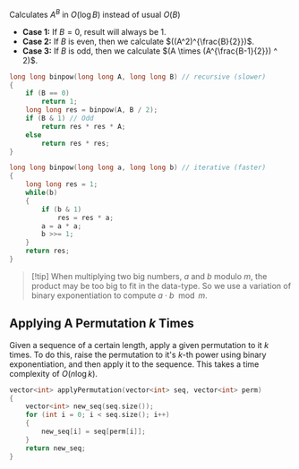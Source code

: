 Calculates $A^B$ in $O(\log B)$ instead of usual $O(B)$
- **Case 1:** If $B = 0$, result will always be $1$.
- **Case 2:** If $B$ is even, then we calculate $((A^2)^{\frac{B}{2}})$.
- **Case 3:** If $B$ is odd, then we calculate $(A \times (A^{\frac{B-1}{2}}) ^ 2)$.

```cpp
long long binpow(long long A, long long B) // recursive (slower)
{
    if (B == 0)
        return 1;
    long long res = binpow(A, B / 2);
    if (B & 1) // Odd
        return res * res * A;
    else
        return res * res;
}
```

```cpp
long long binpow(long long a, long long b) // iterative (faster)
{
    long long res = 1;
    while(b)
	{
        if (b & 1) 
			res = res * a;
        a = a * a;
        b >>= 1;
    }
    return res;
}
```

> [!tip] When multiplying two big numbers, $a$ and $b$ modulo $m$, the product may be too big to fit in the data-type. So we use a variation of binary exponentiation to compute $a \cdot b \mod m$.
## Applying A Permutation $k$ Times
Given a sequence of a certain length, apply a given permutation to it $k$ times.
To do this, raise the permutation to it's $k$-th power using binary exponentiation, and then apply it to the sequence. This takes a time complexity of $O(n\log k)$.
```cpp
vector<int> applyPermutation(vector<int> seq, vector<int> perm)
{
	vector<int> new_seq(seq.size());
	for (int i = 0; i < seq.size(); i++)
	{
		new_seq[i] = seq[perm[i]];
	}
	return new_seq;
}


```